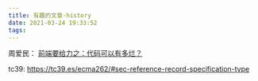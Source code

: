 ```yaml
---
title: 有趣的文章-history
date: 2021-03-24 19:33:52
tags:
---
```


周爱民：
[前端要给力之：代码可以有多烂？](https://kb.cnblogs.com/page/83497/)









tc39:
https://tc39.es/ecma262/#sec-reference-record-specification-type